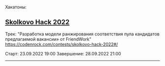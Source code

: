 Хакатоны:

## [Skolkovo Hack 2022](Skolkovo_Hack_2022)
Трек: "Разработка модели ранжирования соответствия пула кандидатов предлагаемой вакансии» от FriendWork"
https://codenrock.com/contests/skolkovo-hack-2022#/

Старт: 23.09.2022 19:00 Завершение: 28.09.2022 21:00
***

